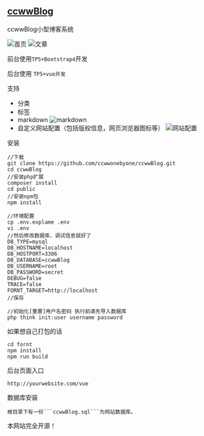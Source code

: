 [ccwwBlog](https://blog.haoijia.com/)
---
ccwwBlog小型博客系统


![首页](https://raw.githubusercontent.com/ccwwonebyone/ccwwBlog/master/public/about/home.png)
![文章](https://raw.githubusercontent.com/ccwwonebyone/ccwwBlog/master/public/about/article.png)

前台使用```TP5+Bootstrap4```开发

后台使用 ```TP5+vue开发```

支持
- 分类
- 标签
- markdown
![markdown](https://raw.githubusercontent.com/ccwwonebyone/ccwwBlog/master/public/about/markdown.png)
- 自定义网站配置（包括版权信息，网页浏览器图标等）
![网站配置](https://raw.githubusercontent.com/ccwwonebyone/ccwwBlog/master/public/about/company.png)

安装
```
//下载
git clone https://github.com/ccwwonebyone/ccwwBlog.git
cd ccwwBlog
//安装php扩展
composer install
cd public
//安装npm包
npm install

//环境配置
cp .env.explame .env
vi .env
//然后修改数据库，调试信息就好了
DB_TYPE=mysql
DB_HOSTNAME=localhost
DB_HOSTPORT=3306
DB_DATABASE=ccwwBlog
DB_USERNAME=root
DB_PASSWORD=secret
DEBUG=false
TRACE=false
FORNT_TARGET=http://localhost
//保存

//初始化[重置]用户名密码 执行前请先导入数据库
php think init:user username password

```
如果想自己打包的话
```
cd fornt
npm install
npm run build
```
后台页面入口
```
http://yourwebsite.com/vue
```
数据库安装
```
根目录下有一份```ccwwBlog.sql```为网站数据库。
```
本网站完全开源！